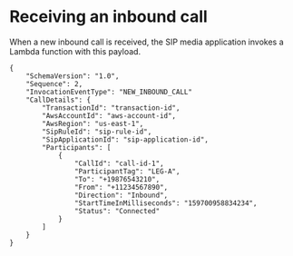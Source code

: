 # Receiving an inbound call<a name="case-1"></a>

When a new inbound call is received, the SIP media application invokes a Lambda function with this payload\.

```
{
    "SchemaVersion": "1.0",
    "Sequence": 2,
    "InvocationEventType": "NEW_INBOUND_CALL"
    "CallDetails": {
        "TransactionId": "transaction-id",
        "AwsAccountId": "aws-account-id",
        "AwsRegion": "us-east-1",
        "SipRuleId": "sip-rule-id",
        "SipApplicationId": "sip-application-id",
        "Participants": [
            {
                "CallId": "call-id-1",
                "ParticipantTag": "LEG-A",
                "To": "+19876543210",
                "From": "+11234567890",
                "Direction": "Inbound",
                "StartTimeInMilliseconds": "159700958834234",
                "Status": "Connected"
            }
        ]
    }
}
```